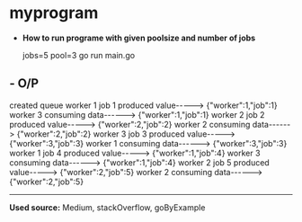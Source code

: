 # myprogram

- **How to run programe with given poolsize and number of jobs**

    jobs=5 pool=3 go run main.go 
   
**- O/P**
------
created queue
worker 1  job 1 produced value-----> {"worker":1,"job":1}
worker 3 consuming  data------> {"worker":1,"job":1}
worker 2  job 2 produced value-----> {"worker":2,"job":2}
worker 2 consuming  data------> {"worker":2,"job":2}
worker 3  job 3 produced value-----> {"worker":3,"job":3}
worker 1 consuming  data------> {"worker":3,"job":3}
worker 1  job 4 produced value-----> {"worker":1,"job":4}
worker 3 consuming  data------> {"worker":1,"job":4}
worker 2  job 5 produced value-----> {"worker":2,"job":5}
worker 2 consuming  data------> {"worker":2,"job":5}

------
   
**Used source:** Medium, stackOverflow, goByExample
